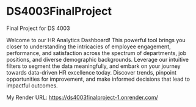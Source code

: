 # DS4003FinalProject
Final Project for DS 4003

Welcome to our HR Analytics Dashboard! This powerful tool brings you closer to understanding the intricacies of employee engagement, performance, and satisfaction across the spectrum of departments, job positions, and diverse demographic backgrounds. Leverage our intuitive filters to segment the data meaningfully, and embark on your journey towards data-driven HR excellence today. Discover trends, pinpoint opportunities for improvement, and make informed decisions that lead to impactful outcomes.

My Render URL: https://ds4003finalproject-1.onrender.com/
